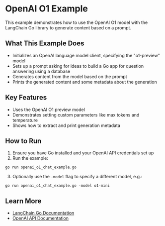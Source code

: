 # OpenAI O1 Example

This example demonstrates how to use the OpenAI O1 model with the LangChain Go library to generate content based on a prompt.

## What This Example Does

- Initializes an OpenAI language model client, specifying the "o1-preview" model
- Sets up a prompt asking for ideas to build a Go app for question answering using a database
- Generates content from the model based on the prompt
- Prints the generated content and some metadata about the generation

## Key Features

- Uses the OpenAI O1 preview model
- Demonstrates setting custom parameters like max tokens and temperature
- Shows how to extract and print generation metadata

## How to Run

1. Ensure you have Go installed and your OpenAI API credentials set up
2. Run the example:

```
go run openai_o1_chat_example.go
```

3. Optionally use the `-model` flag to specify a different model, e.g.:

```
go run openai_o1_chat_example.go -model o1-mini
```

## Learn More

- [LangChain Go Documentation](https://github.com/sayerxofficial/langchaingo)
- [OpenAI API Documentation](https://platform.openai.com/docs/api-reference)